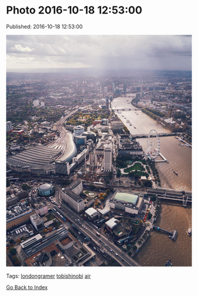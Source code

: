 
# Photo 2016-10-18 12:53:00

Published: 2016-10-18 12:53:00

![](151976604492-0.jpg)

Tags: [londongramer](tag-londongramer.md) [tobishinobi](tag-tobishinobi.md) [air](tag-air.md)

[Go Back to Index](index.md)
